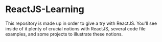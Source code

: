 # ReactJS-Learning
This repository is made up in order to give a try with ReactJS. You'll see inside of it plenty of crucial notions with ReactJS, several code file examples, and some projects to illustrate these notions.

